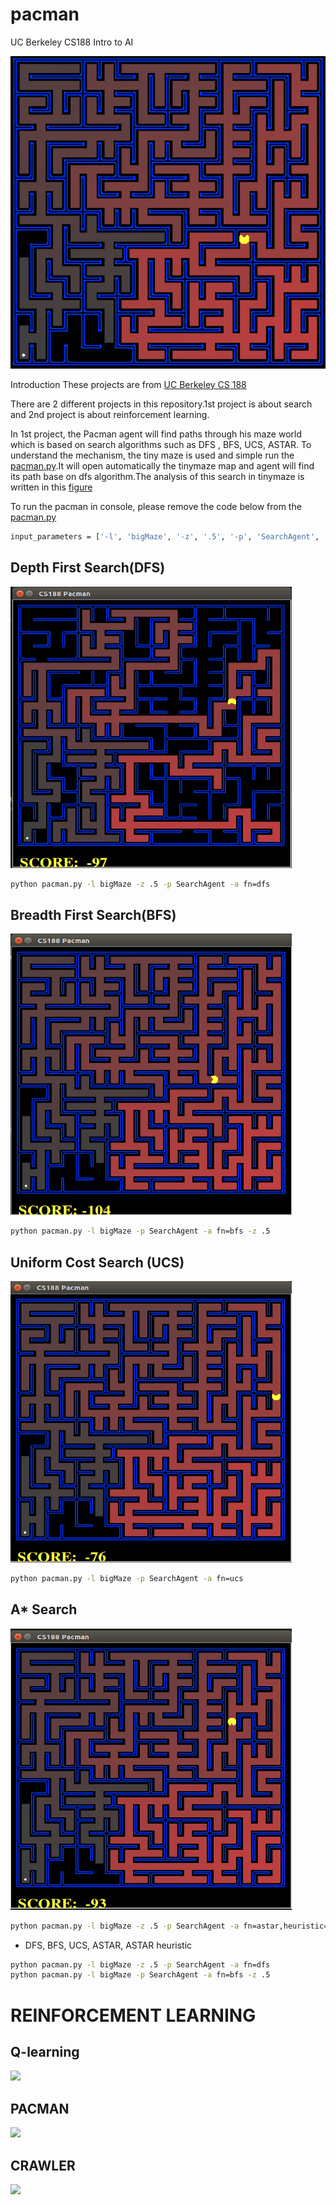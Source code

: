 # pacman
UC Berkeley CS188 Intro to AI 

<img src="/media/maze.png" height="500" width="600">


Introduction
These projects are from [UC Berkeley CS 188](http://ai.berkeley.edu/project_overview.html)


There are 2 different projects in this repository.1st project is about search and 2nd project is about reinforcement learning.


In 1st project, the Pacman agent will find paths through his maze world which is based on search algorithms such as DFS , BFS, UCS, ASTAR.
To understand the mechanism, the tiny maze is used and simple run the [pacman.py](https://github.com/erdisayar/pacman/blob/master/search/pacman.py).It will open automatically the tinymaze map and agent will find its path base on dfs algorithm.The analysis of this search in tinymaze is written in this [figure](https://github.com/erdisayar/pacman/blob/master/search/documents/IMG_20200113_161547.jpg)


To run the pacman in console, please remove the code below from the [pacman.py](https://github.com/erdisayar/pacman/blob/master/search/pacman.py)

```sh
input_parameters = ['-l', 'bigMaze', '-z', '.5', '-p', 'SearchAgent', '-a', 'fn=dfs']
```



## Depth First Search(DFS)
<img src="media/bigmaze_DFS.png" height="450" width="450">

```sh
python pacman.py -l bigMaze -z .5 -p SearchAgent -a fn=dfs
```
## Breadth First Search(BFS)
<img src="media/bigmaze_BFS.png" height="450" width="450">

```sh
python pacman.py -l bigMaze -p SearchAgent -a fn=bfs -z .5
```

## Uniform Cost Search (UCS)
<img src="media/bigmaze_ucs.png" height="450" width="450">

```sh
python pacman.py -l bigMaze -p SearchAgent -a fn=ucs
```

## A* Search
<img src="media/bigmaze_astar.png" height="450" width="450">

```sh
python pacman.py -l bigMaze -z .5 -p SearchAgent -a fn=astar,heuristic=manhattanHeuristic
```


- DFS, BFS, UCS, ASTAR, ASTAR heuristic 
```sh
python pacman.py -l bigMaze -z .5 -p SearchAgent -a fn=dfs
python pacman.py -l bigMaze -p SearchAgent -a fn=bfs -z .5
```


# REINFORCEMENT LEARNING

## Q-learning

[![](http://img.youtube.com/vi/vj7c6t9Eb5w/0.jpg)](http://www.youtube.com/watch?v=vj7c6t9Eb5w "")

## PACMAN
[![](http://img.youtube.com/vi/-CDq9vIAwds/0.jpg)](http://www.youtube.com/watch?v=-CDq9vIAwds "")
## CRAWLER
[![](http://img.youtube.com/vi/X9o_uLF4Goc/0.jpg)](http://www.youtube.com/watch?v=X9o_uLF4Goc "")